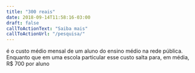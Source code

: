 ```yaml
---
title: "300 reais"
date: 2018-09-14T11:58:16-03:00
draft: false
callToActionText: "Saiba mais"
callToActionUrl: "/pesquisa/"
---
```


é o custo médio mensal de um aluno do ensino médio na rede pública. Enquanto que em uma escola particular esse custo salta para, em média, R$ 700 por aluno
